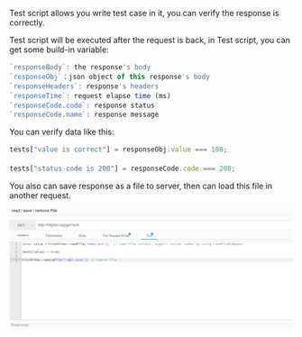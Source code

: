 Test script allows you write test case in it, you can verify the response is correctly.

Test script will be executed after the request is back, in Test script, you can get some build-in variable: 

``` javascript
`responseBody`: the response's body
`responseObj`：json object of this response's body
`responseHeaders`: response's headers
`responseTime`: request elapse time (ms)
`responseCode.code`: response status
`responseCode.name`: response message       
```

You can verify data like this:
```js
tests["value is correct"] = responseObj.value === 100;

tests["status code is 200"] = responseCode.code === 200;
```

You also can save response as a file to server, then can load this file in another request.

![](https://raw.githubusercontent.com/brookshi/images/master/Hitchhiker/script/script_test.png)